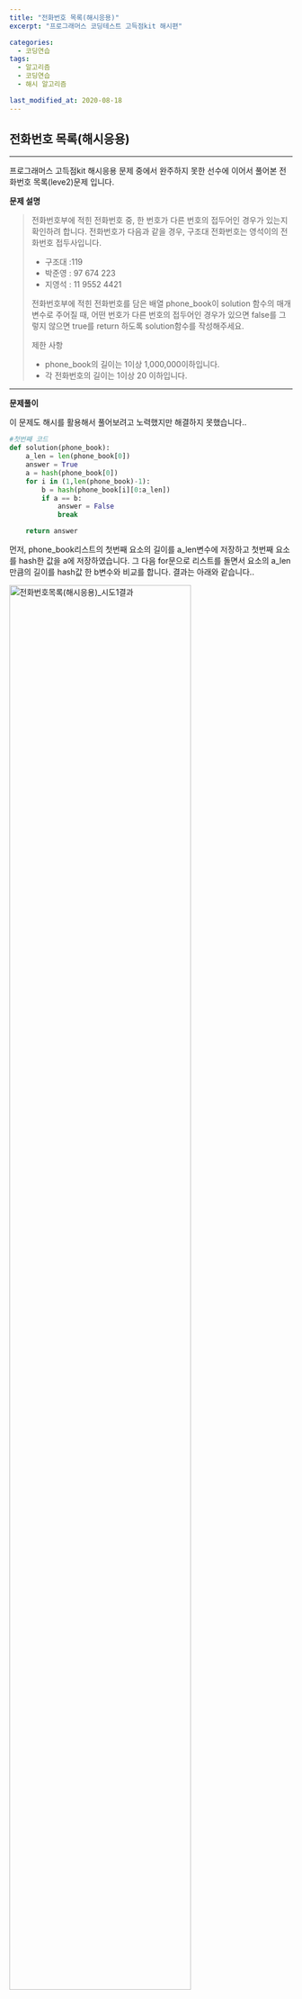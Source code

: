 ```yaml
---
title: "전화번호 목록(해시응용)"
excerpt: "프로그래머스 코딩테스트 고득점kit 해시편"

categories:
  - 코딩연습
tags:
  - 알고리즘
  - 코딩연습
  - 해시 알고리즘

last_modified_at: 2020-08-18
---
```

## 전화번호 목록(해시응용)
---
프로그래머스 고득점kit 해시응용 문제 중에서 완주하지 못한 선수에 이어서 풀어본 전화번호 목록(leve2)문제 입니다.

**문제 설명**

>전화번호부에 적힌 전화번호 중, 한 번호가 다른 번호의 접두어인 경우가 있는지 확인하려 합니다.
전화번호가 다음과 같을 경우, 구조대 전화번호는 영석이의 전화번호 접두사입니다.
>- 구조대 :119
>- 박준영 : 97 674 223
>- 지영석 : 11 9552 4421
>  
>전화번호부에 적힌 전화번호를 담은 배열 phone_book이 solution 함수의 매개변수로 주어질 때, 어떤 번호가 다른 번호의 접두어인 경우가 있으면 false를 그렇지 않으면 true를 return 하도록 solution함수를 작성해주세요.
>
>제한 사항
>- phone_book의 길이는 1이상 1,000,000이하입니다.
>- 각 전화번호의 길이는 1이상 20 이하입니다.

***

**문제풀이**

이 문제도 해시를 활용해서 풀어보려고 노력했지만 해결하지 못했습니다..

```python
#첫번째 코드
def solution(phone_book):
    a_len = len(phone_book[0])
    answer = True
    a = hash(phone_book[0])
    for i in (1,len(phone_book)-1):
        b = hash(phone_book[i][0:a_len])
        if a == b:
            answer = False
            break

    return answer
```

먼저, phone_book리스트의 첫번째 요소의 길이를 a_len변수에 저장하고 첫번째 요소를 hash한 값을 a에 저장하였습니다. 그 다음 for문으로 리스트를 돌면서 요소의 a_len만큼의 길이를 hash값 한 b변수와 비교를 합니다. 결과는 아래와 같습니다..

<img width="80%" alt="전화번호목록(해시응용)_시도1결과" src="https://user-images.githubusercontent.com/59010218/90475796-2a8b3700-e163-11ea-9ade-ec20dd6e5b78.PNG">

효율성이 0.0으로 아무래도 해시를 응용해야 했지만 제가 쓴건 hash()뿐이기도 해서 저 점수가 나온 것 같습니다..

오늘도.. 다른 사람의 풀이를 보며 공부를 했습니다ㅠ
***
**다른 사람의 첫번째 풀이**
```python
def solution(phone_book):
    answer = True
    hash_map = {}
    for phone_number in phone_book:
        hash_map[phone_number] = 1
    for phone_number in phone_book:
        temp = ""
        for number in phone_number:
            temp += number
            if temp in hash_map and temp != phone_number:
                answer = False
    return answer
```

해시를 응용해서 푼 다른 사람의 풀이입니다. 먼저 hash_map이라는 딕셔너리를 생성하고 리스트의 요소를 하나씩 키와 벨류는 1로 저장합니다. temp변수를 활용해서 for문을 통해 리스트의 요소 한글자씩 붙여가면서 hash_map에 존재하며 다른 번호인지 확인을 합니다.

**다른 사람의 두번째 풀이**
```python
def solution(phone_book):
    phone_book.sort()
    for p1, p2 in zip(phone_book, phone_book[1:]):
        if p2.startswith(p1):
            return False
    return True
```
zip(), startswith()를 활용하여 간단하게 푼 코드입니다. zip()활용 부분을 공부할 수 있었습니다.


[str.startswith() 참고](https://docs.python.org/3/library/stdtypes.html?highlight=startswith#str.startswith)

다음에는 내가 해결한 코드도 올릴 수 있길2..
